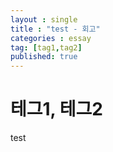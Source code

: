 ```yaml
---
layout : single
title : "test - 회고"
categories : essay
tag: [tag1,tag2]
published: true
---
```


# 테그1, 테그2

test
